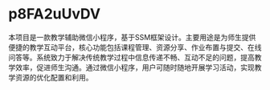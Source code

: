 # p8FA2uUvDV
本项目是一款教学辅助微信小程序，基于SSM框架设计。主要用途是为师生提供便捷的教学互动平台，核心功能包括课程管理、资源分享、作业布置与提交、在线问答等。系统致力于解决传统教学过程中信息传递不畅、互动不足的问题，提高教学效率，促进师生沟通。通过微信小程序，用户可随时随地开展学习活动，实现教学资源的优化配置和利用。
